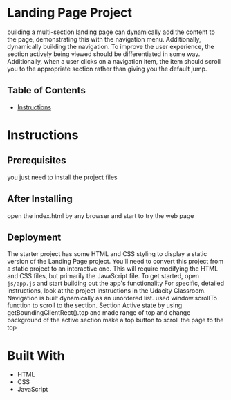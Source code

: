 # Landing Page Project
 building a multi-section landing page can dynamically add the content to the page, demonstrating this with the navigation menu. Additionally, dynamically building the navigation.
To improve the user experience, the section actively being viewed should be differentiated in some way. Additionally, when a user clicks on a navigation item, the item should scroll you to the appropriate section rather than giving you the default jump.

## Table of Contents

* [Instructions](#instructions)

# Instructions
## Prerequisites
you just need to install the project files
## After Installing
open the index.html by any browser and start to try the web page

## Deployment
The starter project has some HTML and CSS styling to display a static version of the Landing Page project. You'll need to convert this project from a static project to an interactive one. This will require modifying the HTML and CSS files, but primarily the JavaScript file.
To get started, open `js/app.js` and start building out the app's functionality
For specific, detailed instructions, look at the project instructions in the Udacity Classroom.
Navigation is built dynamically as an unordered list.
used window.scrollTo function to scroll to the section.
Section Active state by using getBoundingClientRect().top and made range of top and change background of the active section
make a top button to scroll the page to the top

# Built With
* HTML
* CSS
* JavaScript
